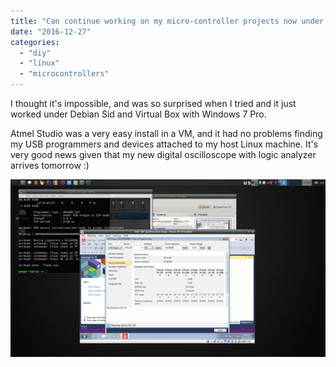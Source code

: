 ```yaml
---
title: "Can continue working on my micro-controller projects now under Linux"
date: "2016-12-27"
categories:
  - "diy"
  - "linux"
  - "microcontrollers"
---
```


I thought it's impossible, and was so surprised when I tried and it just worked
under Debian Sid and Virtual Box with Windows 7 Pro.

Atmel Studio was a very easy install in a VM, and it had no problems finding my
USB programmers and devices attached to my host Linux machine. It's very good
news given that my new digital oscilloscope with logic analyzer arrives tomorrow
:)

![](images/Screenshot_2016-12-27_14-46-49.png)
